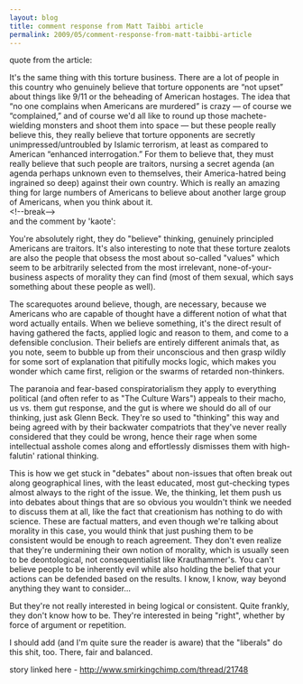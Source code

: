 ```yaml
---
layout: blog
title: comment response from Matt Taibbi article
permalink: 2009/05/comment-response-from-matt-taibbi-article
---
```


<p>quote from the article:</p>
<p>It's the same thing with this torture business. There are a lot of people in this country who genuinely believe that torture opponents are “not upset” about things like 9/11 or the beheading of American hostages. The idea that “no one complains when Americans are murdered” is crazy — of course we “complained,” and of course we'd all like to round up those machete-wielding monsters and shoot them into space — but these people really believe this, they really believe that torture opponents are secretly unimpressed/untroubled by Islamic terrorism, at least as compared to American “enhanced interrogation.” For them to believe that, they must really believe that such people are traitors, nursing a secret agenda (an agenda perhaps unknown even to themselves, their America-hatred being ingrained so deep) against their own country. Which is really an amazing thing for large numbers of Americans to believe about another large group of Americans, when you think about it.<br />
&lt;!--break--><br />
and the comment by 'kaote':</p>
<p>You're absolutely right, they do "believe" thinking, genuinely principled Americans are traitors. It's also interesting to note that these torture zealots are also the people that obsess the most about so-called "values" which seem to be arbitrarily selected from the most irrelevant, none-of-your-business aspects of morality they can find (most of them sexual, which says something about these people as well).</p>
<p>The scarequotes around believe, though, are necessary, because we Americans who are capable of thought have a different notion of what that word actually entails. When we believe something, it's the direct result of having gathered the facts, applied logic and reason to them, and come to a defensible conclusion. Their beliefs are entirely different animals that, as you note, seem to bubble up from their unconscious and then grasp wildly for some sort of explanation that pitifully mocks logic, which makes you wonder which came first, religion or the swarms of retarded non-thinkers.</p>
<p>The paranoia and fear-based conspiratorialism they apply to everything political (and often refer to as "The Culture Wars") appeals to their macho, us vs. them gut response, and the gut is where we should do all of our thinking, just ask Glenn Beck. They're so used to "thinking" this way and being agreed with by their backwater compatriots that they've never really considered that they could be wrong, hence their rage when some intellectual asshole comes along and effortlessly dismisses them with high-falutin' rational thinking.</p>
<p>This is how we get stuck in "debates" about non-issues that often break out along geographical lines, with the least educated, most gut-checking types almost always to the right of the issue. We, the thinking, let them push us into debates about things that are so obvious you wouldn't think we needed to discuss them at all, like the fact that creationism has nothing to do with science. These are factual matters, and even though we're talking about morality in this case, you would think that just pushing them to be consistent would be enough to reach agreement. They don't even realize that they're undermining their own notion of morality, which is usually seen to be deontological, not consequentialist like Krauthammer's. You can't believe people to be inherently evil while also holding the belief that your actions can be defended based on the results. I know, I know, way beyond anything they want to consider...</p>
<p>But they're not really interested in being logical or consistent. Quite frankly, they don't know how to be. They're interested in being "right", whether by force of argument or repetition.</p>
<p>I should add (and I'm quite sure the reader is aware) that the "liberals" do this shit, too. There, fair and balanced.</p>
<p>story linked here - <a href="http://www.smirkingchimp.com/thread/21748" title="http://www.smirkingchimp.com/thread/21748">http://www.smirkingchimp.com/thread/21748</a></p>
